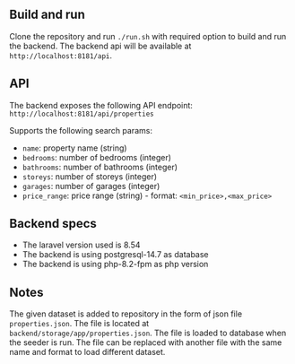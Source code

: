 ## Build and run
Clone the repository and run ```./run.sh``` with required option to build and run the backend. The backend api will be available at ```http://localhost:8181/api```.

## API
The backend exposes the following API endpoint:
```http://localhost:8181/api/properties```

Supports the following search params:
- ```name```: property name (string)
- ```bedrooms```: number of bedrooms (integer)
- ```bathrooms```: number of bathrooms (integer)
- ```storeys```: number of storeys (integer)
- ```garages```: number of garages (integer)
- ```price_range```: price range (string) - format: ```<min_price>,<max_price>```

## Backend specs
- The laravel version used is 8.54
- The backend is using postgresql-14.7 as database
- The backend is using php-8.2-fpm as php version

## Notes
The given dataset is added to repository in the form of json file ```properties.json```. The file is located at ```backend/storage/app/properties.json```. The file is loaded to database when the seeder is run. The file can be replaced with another file with the same name and format to load different dataset.